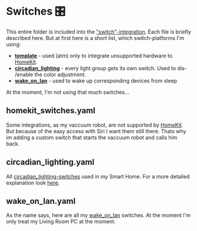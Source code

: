 # Switches 🎛 #

This entire folder is included into the ["switch"-integration](https://www.home-assistant.io/integrations/switch.template/). Each file is briefly described here. But at first here is a short list, which switch-platforms I'm using:

- **[template](https://www.home-assistant.io/integrations/switch.template/)** - used (atm) only to integrate unsupported hardware to [HomeKit](https://www.home-assistant.io/integrations/homekit/).
- **[circadian_lighting](https://github.com/claytonjn/hass-circadian_lighting)** - every light group gets its own switch. Used to dis- /enable the color adjustment.
- **[wake_on_lan](https://www.home-assistant.io/integrations/wake_on_lan/)** - used to wake up corresponding devices from sleep

At the moment, I'm not using that much switches...

## homekit_switches.yaml ##

Some integrations, as my vaccuum robot, are not supported by [HomeKit](https://www.home-assistant.io/integrations/homekit/). But because of the easy access with Siri I want them still there. Thats why im adding a custom switch that starts the vaccuum robot and calls him back.

## circadian_lighting.yaml ##

All [circadian_lighting-switches](https://github.com/claytonjn/hass-circadian_lighting) used in my Smart Home. For a more detailed explanation look [here](https://github.com/claytonjn/hass-circadian_lighting).

## **wake_on_lan.yaml** ##

As the name says, here are all my [wake_on_lan](https://www.home-assistant.io/integrations/wake_on_lan/) switches. At the moment I'm only treat my Living Room PC at the moment.

